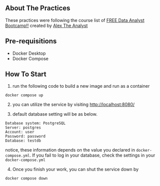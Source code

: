 ## About The Practices
These practices were following the course list of [FREE Data Analyst Bootcamp!!](https://www.youtube.com/playlist?list=PLUaB-1hjhk8FE_XZ87vPPSfHqb6OcM0cF) created by [Alex The Analyst](https://www.youtube.com/@AlexTheAnalyst)

## Pre-requisitions
- Docker Desktop
- Docker Compose

## How To Start
1. run the following code to build a new image and run as a container
```shell
docker compose up
```

2. you can utilize the service by visiting [http://localhost:8080/](http://localhost:8080/)

3. default database setting will be as below.
```
Database system: PostgreSQL
Server: postgres
Account: user
Password: password
Database: testdb
```
notice, these information depends on the value you declared in `docker-compose.yml`. If you fail to log in your database, check the settings in your `docker-compose.yml`

4. Once you finish your work, you can shut the service down by
```shell
docker compose down
```